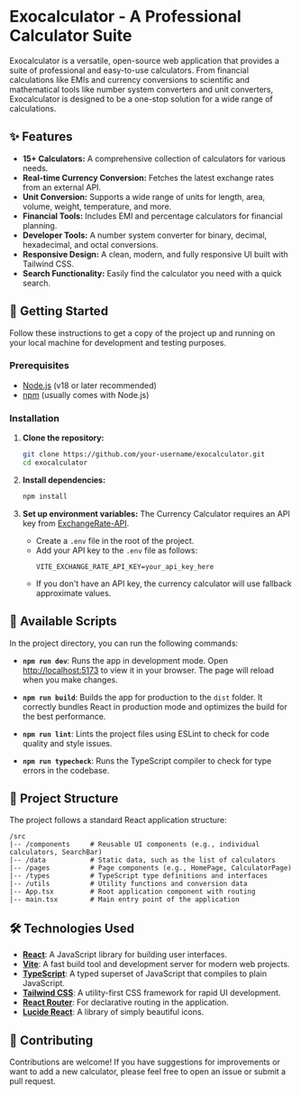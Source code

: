 # Exocalculator - A Professional Calculator Suite

Exocalculator is a versatile, open-source web application that provides a suite of professional and easy-to-use calculators. From financial calculations like EMIs and currency conversions to scientific and mathematical tools like number system converters and unit converters, Exocalculator is designed to be a one-stop solution for a wide range of calculations.

## ✨ Features

- **15+ Calculators:** A comprehensive collection of calculators for various needs.
- **Real-time Currency Conversion:** Fetches the latest exchange rates from an external API.
- **Unit Conversion:** Supports a wide range of units for length, area, volume, weight, temperature, and more.
- **Financial Tools:** Includes EMI and percentage calculators for financial planning.
- **Developer Tools:** A number system converter for binary, decimal, hexadecimal, and octal conversions.
- **Responsive Design:** A clean, modern, and fully responsive UI built with Tailwind CSS.
- **Search Functionality:** Easily find the calculator you need with a quick search.

## 🚀 Getting Started

Follow these instructions to get a copy of the project up and running on your local machine for development and testing purposes.

### Prerequisites

- [Node.js](https://nodejs.org/) (v18 or later recommended)
- [npm](https://www.npmjs.com/) (usually comes with Node.js)

### Installation

1.  **Clone the repository:**
    ```bash
    git clone https://github.com/your-username/exocalculator.git
    cd exocalculator
    ```

2.  **Install dependencies:**
    ```bash
    npm install
    ```

3.  **Set up environment variables:**
    The Currency Calculator requires an API key from [ExchangeRate-API](https://www.exchangerate-api.com/).

    - Create a `.env` file in the root of the project.
    - Add your API key to the `.env` file as follows:
      ```
      VITE_EXCHANGE_RATE_API_KEY=your_api_key_here
      ```
    - If you don't have an API key, the currency calculator will use fallback approximate values.

## 📜 Available Scripts

In the project directory, you can run the following commands:

- **`npm run dev`**: Runs the app in development mode. Open [http://localhost:5173](http://localhost:5173) to view it in your browser. The page will reload when you make changes.

- **`npm run build`**: Builds the app for production to the `dist` folder. It correctly bundles React in production mode and optimizes the build for the best performance.

- **`npm run lint`**: Lints the project files using ESLint to check for code quality and style issues.

- **`npm run typecheck`**: Runs the TypeScript compiler to check for type errors in the codebase.

## 📂 Project Structure

The project follows a standard React application structure:

```
/src
|-- /components     # Reusable UI components (e.g., individual calculators, SearchBar)
|-- /data           # Static data, such as the list of calculators
|-- /pages          # Page components (e.g., HomePage, CalculatorPage)
|-- /types          # TypeScript type definitions and interfaces
|-- /utils          # Utility functions and conversion data
|-- App.tsx         # Root application component with routing
|-- main.tsx        # Main entry point of the application
```

## 🛠️ Technologies Used

- **[React](https://react.dev/)**: A JavaScript library for building user interfaces.
- **[Vite](https://vitejs.dev/)**: A fast build tool and development server for modern web projects.
- **[TypeScript](https://www.typescriptlang.org/)**: A typed superset of JavaScript that compiles to plain JavaScript.
- **[Tailwind CSS](https://tailwindcss.com/)**: A utility-first CSS framework for rapid UI development.
- **[React Router](https://reactrouter.com/)**: For declarative routing in the application.
- **[Lucide React](https://lucide.dev/)**: A library of simply beautiful icons.

## 🤝 Contributing

Contributions are welcome! If you have suggestions for improvements or want to add a new calculator, please feel free to open an issue or submit a pull request.